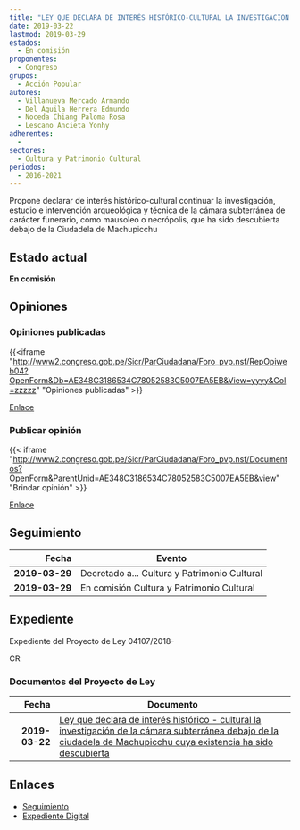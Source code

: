 ```yaml
---
title: "LEY QUE DECLARA DE INTERÉS HISTÓRICO-CULTURAL LA INVESTIGACION DE LA CÁMARA SUBTERRÁNEA DEBAJO DE LA CIUDADELA DE MACHUPICCHU CUYA EXISTENCIA HA SIDO DESCUBIERTA"
date: 2019-03-22
lastmod: 2019-03-29
estados: 
  - En comisión
proponentes: 
  - Congreso
grupos: 
  - Acción Popular
autores: 
  - Villanueva Mercado Armando
  - Del Águila Herrera Edmundo
  - Noceda Chiang Paloma Rosa
  - Lescano Ancieta Yonhy
adherentes: 
  - 
sectores: 
  - Cultura y Patrimonio Cultural
periodos: 
  - 2016-2021
---
```


Propone declarar de interés histórico-cultural continuar la investigación, estudio e intervención arqueológica y técnica de la cámara subterránea de carácter funerario, como mausoleo o necrópolis, que ha sido descubierta debajo de la Ciudadela de Machupicchu


## Estado actual

**En comisión**

## Opiniones

### Opiniones publicadas

{{<iframe "http://www2.congreso.gob.pe/Sicr/ParCiudadana/Foro_pvp.nsf/RepOpiweb04?OpenForm&Db=AE348C3186534C78052583C5007EA5EB&View=yyyy&Col=zzzzz" "Opiniones publicadas" >}}

[Enlace](http://www2.congreso.gob.pe/Sicr/ParCiudadana/Foro_pvp.nsf/RepOpiweb04?OpenForm&Db=AE348C3186534C78052583C5007EA5EB&View=yyyy&Col=zzzzz)
### Publicar opinión

{{< iframe "http://www2.congreso.gob.pe/Sicr/ParCiudadana/Foro_pvp.nsf/Documentos?OpenForm&ParentUnid=AE348C3186534C78052583C5007EA5EB&view" "Brindar opinión" >}}

[Enlace](http://www2.congreso.gob.pe/Sicr/ParCiudadana/Foro_pvp.nsf/Documentos?OpenForm&ParentUnid=AE348C3186534C78052583C5007EA5EB&view)

## Seguimiento

| Fecha | Evento |
|------:|--------|
| **2019-03-29** | Decretado a... Cultura y Patrimonio Cultural|
| **2019-03-29** | En comisión Cultura y Patrimonio Cultural|


## Expediente

Expediente del Proyecto de Ley 04107/2018-

CR


### Documentos del Proyecto de Ley

| Fecha | Documento |
|------:|--------|
| **2019-03-22** | [Ley que declara de interés histórico - cultural la investigación de la cámara subterránea debajo de la ciudadela de Machupicchu cuya existencia ha sido descubierta](http://www.leyes.congreso.gob.pe/Documentos/2016_2021/Proyectos_de_Ley_y_de_Resoluciones_Legislativas/PL0410720190322..pdf) |

## Enlaces 

- [Seguimiento](http://www2.congreso.gob.pe/Sicr/TraDocEstProc/CLProLey2016.nsf/f7fff46988ca05b1052578e100829cc7/5390e70dba03eec6052583c5007d9736?OpenDocument)
- [Expediente Digital](http://www2.congreso.gob.pe/Sicr/TraDocEstProc/CLProLey2016.nsf/f7fff46988ca05b1052578e100829cc7/5390e70dba03eec6052583c5007d9736?OpenDocument&Click=05257FB7005EB655.eb71d0cf91d8294e05256cdf006b5706/$Body/0.1C6C)
